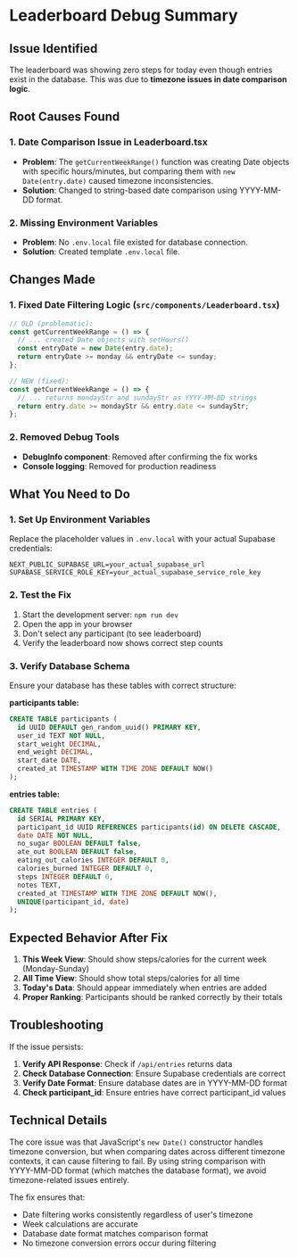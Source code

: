 # Leaderboard Debug Summary

## Issue Identified
The leaderboard was showing zero steps for today even though entries exist in the database. This was due to **timezone issues in date comparison logic**.

## Root Causes Found

### 1. **Date Comparison Issue in Leaderboard.tsx**
- **Problem**: The `getCurrentWeekRange()` function was creating Date objects with specific hours/minutes, but comparing them with `new Date(entry.date)` caused timezone inconsistencies.
- **Solution**: Changed to string-based date comparison using YYYY-MM-DD format.

### 2. **Missing Environment Variables**
- **Problem**: No `.env.local` file existed for database connection.
- **Solution**: Created template `.env.local` file.

## Changes Made

### 1. Fixed Date Filtering Logic (`src/components/Leaderboard.tsx`)
```typescript
// OLD (problematic):
const getCurrentWeekRange = () => {
  // ... created Date objects with setHours()
  const entryDate = new Date(entry.date);
  return entryDate >= monday && entryDate <= sunday;
};

// NEW (fixed):
const getCurrentWeekRange = () => {
  // ... returns mondayStr and sundayStr as YYYY-MM-DD strings
  return entry.date >= mondayStr && entry.date <= sundayStr;
};
```

### 2. Removed Debug Tools
- **DebugInfo component**: Removed after confirming the fix works
- **Console logging**: Removed for production readiness

## What You Need to Do

### 1. **Set Up Environment Variables**
Replace the placeholder values in `.env.local` with your actual Supabase credentials:
```env
NEXT_PUBLIC_SUPABASE_URL=your_actual_supabase_url
SUPABASE_SERVICE_ROLE_KEY=your_actual_supabase_service_role_key
```

### 2. **Test the Fix**
1. Start the development server: `npm run dev`
2. Open the app in your browser
3. Don't select any participant (to see leaderboard)
4. Verify the leaderboard now shows correct step counts

### 3. **Verify Database Schema**
Ensure your database has these tables with correct structure:

**participants table:**
```sql
CREATE TABLE participants (
  id UUID DEFAULT gen_random_uuid() PRIMARY KEY,
  user_id TEXT NOT NULL,
  start_weight DECIMAL,
  end_weight DECIMAL,
  start_date DATE,
  created_at TIMESTAMP WITH TIME ZONE DEFAULT NOW()
);
```

**entries table:**
```sql
CREATE TABLE entries (
  id SERIAL PRIMARY KEY,
  participant_id UUID REFERENCES participants(id) ON DELETE CASCADE,
  date DATE NOT NULL,
  no_sugar BOOLEAN DEFAULT false,
  ate_out BOOLEAN DEFAULT false,
  eating_out_calories INTEGER DEFAULT 0,
  calories_burned INTEGER DEFAULT 0,
  steps INTEGER DEFAULT 0,
  notes TEXT,
  created_at TIMESTAMP WITH TIME ZONE DEFAULT NOW(),
  UNIQUE(participant_id, date)
);
```

## Expected Behavior After Fix

1. **This Week View**: Should show steps/calories for the current week (Monday-Sunday)
2. **All Time View**: Should show total steps/calories for all time
3. **Today's Data**: Should appear immediately when entries are added
4. **Proper Ranking**: Participants should be ranked correctly by their totals

## Troubleshooting

If the issue persists:

1. **Verify API Response**: Check if `/api/entries` returns data
2. **Check Database Connection**: Ensure Supabase credentials are correct
3. **Verify Date Format**: Ensure database dates are in YYYY-MM-DD format
4. **Check participant_id**: Ensure entries have correct participant_id values

## Technical Details

The core issue was that JavaScript's `new Date()` constructor handles timezone conversion, but when comparing dates across different timezone contexts, it can cause filtering to fail. By using string comparison with YYYY-MM-DD format (which matches the database format), we avoid timezone-related issues entirely.

The fix ensures that:
- Date filtering works consistently regardless of user's timezone
- Week calculations are accurate
- Database date format matches comparison format
- No timezone conversion errors occur during filtering